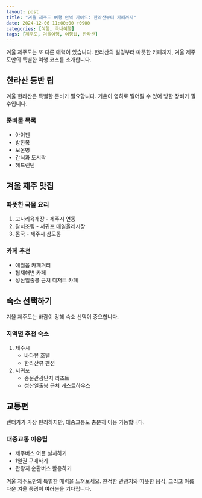 ```yaml
---
layout: post
title: "겨울 제주도 여행 완벽 가이드: 한라산부터 카페까지"
date: 2024-12-06 11:00:00 +0900
categories: [여행, 국내여행]
tags: [제주도, 겨울여행, 여행팁, 한라산]
---
```


겨울 제주도는 또 다른 매력이 있습니다. 한라산의 설경부터 따뜻한 카페까지, 겨울 제주도만의 특별한 여행 코스를 소개합니다.

## 한라산 등반 팁

겨울 한라산은 특별한 준비가 필요합니다. 기온이 영하로 떨어질 수 있어 방한 장비가 필수입니다.

### 준비물 목록
- 아이젠
- 방한복
- 보온병
- 간식과 도시락
- 헤드랜턴

## 겨울 제주 맛집

### 따뜻한 국물 요리
1. 고사리육개장 - 제주시 연동
2. 갈치조림 - 서귀포 매일올레시장
3. 몸국 - 제주시 삼도동

### 카페 추천
- 애월읍 카페거리
- 협재해변 카페
- 성산일출봉 근처 디저트 카페

## 숙소 선택하기

겨울 제주도는 바람이 강해 숙소 선택이 중요합니다.

### 지역별 추천 숙소
1. 제주시
   - 바다뷰 호텔
   - 한라산뷰 펜션
2. 서귀포
   - 중문관광단지 리조트
   - 성산일출봉 근처 게스트하우스

## 교통편

렌터카가 가장 편리하지만, 대중교통도 충분히 이용 가능합니다.

### 대중교통 이용팁
- 제주버스 어플 설치하기
- 1일권 구매하기
- 관광지 순환버스 활용하기

겨울 제주도만의 특별한 매력을 느껴보세요. 한적한 관광지와 따뜻한 음식, 그리고 아름다운 겨울 풍경이 여러분을 기다립니다.
